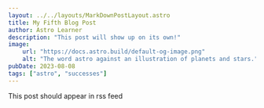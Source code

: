 ```yaml
---
layout: ../../layouts/MarkDownPostLayout.astro
title: My Fifth Blog Post
author: Astro Learner
description: "This post will show up on its own!"
image:
    url: "https://docs.astro.build/default-og-image.png"
    alt: "The word astro against an illustration of planets and stars."
pubDate: 2023-08-08
tags: ["astro", "successes"]
---
```

This post should appear in rss feed
